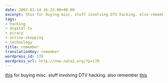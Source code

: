 ```yaml
---
date: 2002-01-14 16:23:00+00:00
excerpt: this for buying misc. stuff involving DTV hacking. also remember this
tags:
- hacking
- digital-tv
- piracy
- online-shopping
- technology
title: remember
translationKey: remember
wordpress_id: 178
wordpress_url: http://new.nata2.org/?p=178
---
```


<a href="http://64.246.7.185/">this</a> for buying misc. stuff involving DTV hacking. also remember <a href="http://www.pirateden.com/">this</a>